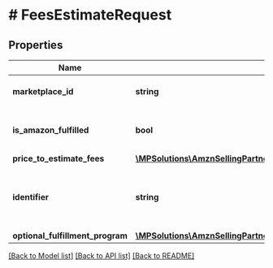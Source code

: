 # # FeesEstimateRequest

## Properties

Name | Type | Description | Notes
------------ | ------------- | ------------- | -------------
**marketplace_id** | **string** | A marketplace identifier. |
**is_amazon_fulfilled** | **bool** | When true, the offer is fulfilled by Amazon. | [optional]
**price_to_estimate_fees** | [**\MPSolutions\AmznSellingPartnerApi\Models\ProductFees\PriceToEstimateFees**](PriceToEstimateFees.md) |  |
**identifier** | **string** | A unique identifier provided by the caller to track this request. |
**optional_fulfillment_program** | [**\MPSolutions\AmznSellingPartnerApi\Models\ProductFees\OptionalFulfillmentProgram**](OptionalFulfillmentProgram.md) |  | [optional]

[[Back to Model list]](../../README.md#models) [[Back to API list]](../../README.md#endpoints) [[Back to README]](../../README.md)
